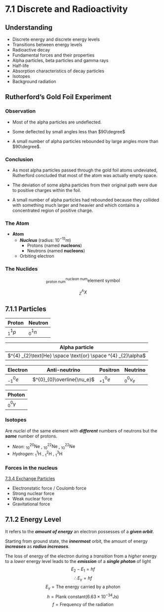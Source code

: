 # 7.1 Discrete and Radioactivity
## Understanding 
* Discrete energy and discrete energy levels  
* Transitions between energy levels  
* Radioactive decay  
* Fundamental forces and their properties  
* Alpha particles, beta particles and gamma rays   
* Half-life  
* Absorption characteristics of decay particles  
* Isotopes  
* Background radiation  

## Rutherford’s Gold Foil Experiment
### Observation
* Most of the alpha particles are undeflected.  

* Some deflected by small angles less than $90\degree$

* A small number of alpha particles rebounded by large angles more than $90\degree$.  

### Conclusion
* As most alpha particles passed through the gold foil atoms undeviated, Rutherford concluded that most of the atom was actually empty space.

* The deviation of some alpha particles from their original path were due to positive charges within the foil.

* A small number of alpha particles had rebounded because they collided with something much larger and heavier and which contains a concentrated region of positive charge.

### The Atom 
* **Atom**
  * ***Nucleus*** (radius: $10^{-15}m$)
    * Protons (named **nucleons**)
    * Neutrons (named **nucleons**)
  * Orbiting electron

### The Nuclides
$$^{\text{nucleon num}} _{\text{proton num}} \text{element symbol}$$  

$$^{A} _{Z}X$$

## 7.1.1 Particles
|Proton|Neutron|
|---|---|
|$^{1} _{1}p$|$^{1} _{0}n$|

|Alpha particle|
|---|
|$^{4} _{2}\text{He} \space \text{or} \space ^{4} _{2}\alpha$|

|Electron|Anti-neutrino|Positron|Neutrino|
|---|---|---|---|
|$^{0}_{-1}e$|$^{0}_{0}\overline{\nu_e}$|$^{0}_{+1}e$|$^{0}_{0}\nu_e$|

|Photon|
|---|
|$^{0}_{0}\gamma$|

### Isotopes
Are *nuclei* of the same element with ***different*** numbers of neutrons but the ***same*** number of protons.  
* *Neon*: $^{20} _{10}\text{Ne}$ , $^{22} _{10}\text{Ne}$ , $^{22} _{10}\text{Ne}$
* *Hydrogen*: $^{1} _{1}\text{H}$ , $^{2} _{1}\text{H}$ , $^{3} _{1}\text{H}$

### Forces in the nucleus
[7.3.4 Exchange Particles](./7.3%20The%20Structure%20of%20Matter.md#734-exchange-particles)

* Electronstatic force / Coulomb force
* Strong nuclear force
* Weak nuclear force
* Gravitational force

## 7.1.2 Energy Level
It refers to the ***amount of energy*** an electron possesses of a ***given orbit***.  

Starting from ground state, the ***innermost*** orbit, the amount of energy ***increases*** as ***radius increases***.  

The loss of energy of the electron during a *transition* from a *higher* energy to a *lower* energy level leads to the ***emission*** of a ***single photon*** of light
$$E_2-E_1=hf$$
$$\therefore E_{\gamma} = hf$$
$$E_{\gamma} = \text{The energy carried by a photon}$$
$$h = \text{Plank constant}(6.63\times 10^{-34}\text{Js})$$
$$f = \text{Frequency of the radiation} $$





